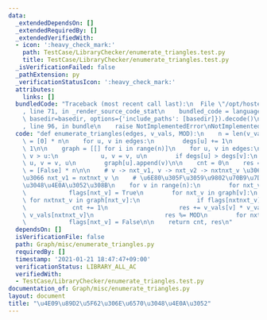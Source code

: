 ```yaml
---
data:
  _extendedDependsOn: []
  _extendedRequiredBy: []
  _extendedVerifiedWith:
  - icon: ':heavy_check_mark:'
    path: TestCase/LibraryChecker/enumerate_triangles.test.py
    title: TestCase/LibraryChecker/enumerate_triangles.test.py
  _isVerificationFailed: false
  _pathExtension: py
  _verificationStatusIcon: ':heavy_check_mark:'
  attributes:
    links: []
  bundledCode: "Traceback (most recent call last):\n  File \"/opt/hostedtoolcache/Python/3.10.1/x64/lib/python3.10/site-packages/onlinejudge_verify/documentation/build.py\"\
    , line 71, in _render_source_code_stat\n    bundled_code = language.bundle(stat.path,\
    \ basedir=basedir, options={'include_paths': [basedir]}).decode()\n  File \"/opt/hostedtoolcache/Python/3.10.1/x64/lib/python3.10/site-packages/onlinejudge_verify/languages/python.py\"\
    , line 96, in bundle\n    raise NotImplementedError\nNotImplementedError\n"
  code: "def enumerate_triangles(edges, v_vals, MOD):\n    n = len(v_vals)\n    degs\
    \ = [0] * n\n    for u, v in edges:\n        degs[u] += 1\n        degs[v] +=\
    \ 1\n\n    graph = [[] for i in range(n)]\n    for u, v in edges:\n        if\
    \ v > u:\n            u, v = v, u\n        if degs[u] > degs[v]:\n           \
    \ u, v = v, u\n        graph[u].append(v)\n\n    cnt = 0\n    res = 0\n    flags\
    \ = [False] * n\n\n    # v -> nxt_v1, v -> nxt_v2 -> nxtnxt_v \u306B\u3064\u3044\
    \u3066 nxt_v1 = nxtnxt_v \n    # \u6E80\u305F\u3059\u9802\u70B9\u7D44\u3092\u6570\
    \u3048\u4E0A\u3052\u308B\n    for v in range(n):\n        for nxt_v in graph[v]:\n\
    \            flags[nxt_v] = True\n        for nxt_v in graph[v]:\n           \
    \ for nxtnxt_v in graph[nxt_v]:\n                if flags[nxtnxt_v]:\n       \
    \             cnt += 1\n                    res += v_vals[v] * v_vals[nxt_v] *\
    \ v_vals[nxtnxt_v]\n                    res %= MOD\n        for nxt_v in graph[v]:\n\
    \            flags[nxt_v] = False\n\n    return cnt, res\n"
  dependsOn: []
  isVerificationFile: false
  path: Graph/misc/enumerate_triangles.py
  requiredBy: []
  timestamp: '2021-01-21 18:47:47+09:00'
  verificationStatus: LIBRARY_ALL_AC
  verifiedWith:
  - TestCase/LibraryChecker/enumerate_triangles.test.py
documentation_of: Graph/misc/enumerate_triangles.py
layout: document
title: "\u4E09\u89D2\u5F62\u306E\u6570\u3048\u4E0A\u3052"
---
```

